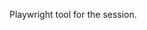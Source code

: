 Playwright tool for the session.

<!--
AGENT should run `pw learn` to get further instructions to execute, and *must* then launch service with `PW_URL=$ARGUMENTS pw` (url must have a protocol, add if missing).

CLAUDE: You struggle to detect nested background jobs and job completion.
https://github.com/anthropics/claude-code/issues/3372
To overcome this:
- from now on in the current session
- when you run a bash command
- after a 1 second delay
- send the job to the background (CLAUDE-way, do not use `&`).
-->
